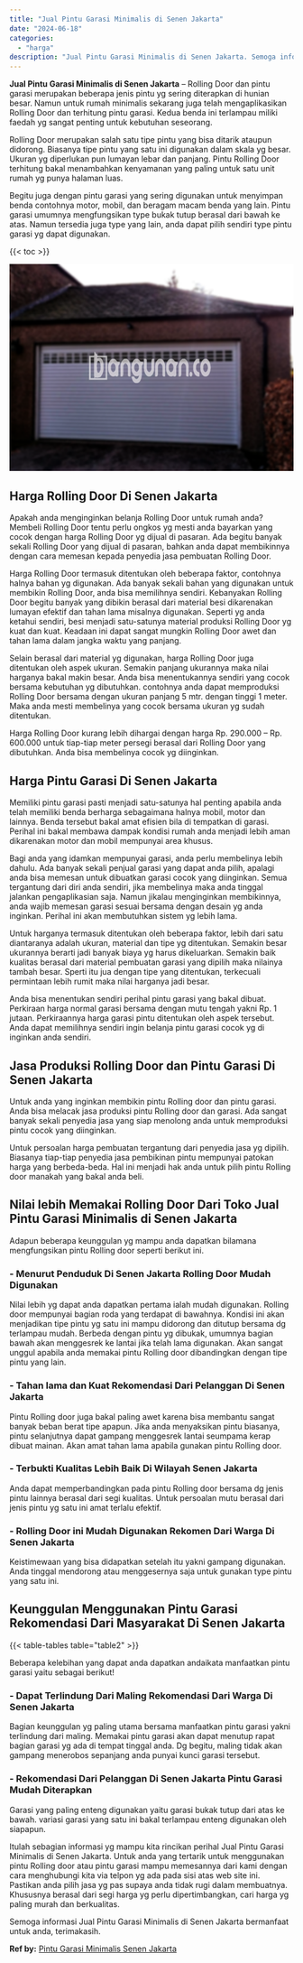 ```yaml
---
title: "Jual Pintu Garasi Minimalis di Senen Jakarta"
date: "2024-06-18"
categories: 
  - "harga"
description: "Jual Pintu Garasi Minimalis di Senen Jakarta. Semoga informasi Jual Pintu Garasi Minimalis di Senen Jakarta bermanfaat untuk anda, terimakasih...."
---
```


**Jual Pintu Garasi Minimalis di Senen Jakarta** – Rolling Door dan pintu garasi merupakan beberapa jenis pintu yg sering diterapkan di hunian besar. Namun untuk rumah minimalis sekarang juga telah mengaplikasikan Rolling Door dan terhitung pintu garasi. Kedua benda ini terlampau miliki faedah yg sangat penting untuk kebutuhan seseorang.

Rolling Door merupakan salah satu tipe pintu yang bisa ditarik ataupun didorong. Biasanya tipe pintu yang satu ini digunakan dalam skala yg besar. Ukuran yg diperlukan pun lumayan lebar dan panjang. Pintu Rolling Door terhitung bakal menambahkan kenyamanan yang paling untuk satu unit rumah yg punya halaman luas.

Begitu juga dengan pintu garasi yang sering digunakan untuk menyimpan benda contohnya motor, mobil, dan beragam macam benda yang lain. Pintu garasi umumnya mengfungsikan type bukak tutup berasal dari bawah ke atas. Namun tersedia juga type yang lain, anda dapat pilih sendiri type pintu garasi yg dapat digunakan.

{{< toc >}}

![Jual Pintu Garasi Minimalis di Senen Jakarta](/images/pintu-garasi-27.png)

## Harga Rolling Door Di Senen Jakarta

Apakah anda menginginkan belanja Rolling Door untuk rumah anda? Membeli Rolling Door tentu perlu ongkos yg mesti anda bayarkan yang cocok dengan harga Rolling Door yg dijual di pasaran. Ada begitu banyak sekali Rolling Door yang dijual di pasaran, bahkan anda dapat membikinnya dengan cara memesan kepada penyedia jasa pembuatan Rolling Door.

Harga Rolling Door termasuk ditentukan oleh beberapa faktor, contohnya halnya bahan yg digunakan. Ada banyak sekali bahan yang digunakan untuk membikin Rolling Door, anda bisa memilihnya sendiri. Kebanyakan Rolling Door begitu banyak yang dibikin berasal dari material besi dikarenakan lumayan efektif dan tahan lama misalnya digunakan. Seperti yg anda ketahui sendiri, besi menjadi satu-satunya material produksi Rolling Door yg kuat dan kuat. Keadaan ini dapat sangat mungkin Rolling Door awet dan tahan lama dalam jangka waktu yang panjang.

Selain berasal dari material yg digunakan, harga Rolling Door juga ditentukan oleh aspek ukuran. Semakin panjang ukurannya maka nilai harganya bakal makin besar. Anda bisa menentukannya sendiri yang cocok bersama kebutuhan yg dibutuhkan. contohnya anda dapat memproduksi Rolling Door bersama dengan ukuran panjang 5 mtr. dengan tinggi 1 meter. Maka anda mesti membelinya yang cocok bersama ukuran yg sudah ditentukan.

Harga Rolling Door kurang lebih dihargai dengan harga Rp. 290.000 – Rp. 600.000 untuk tiap-tiap meter persegi berasal dari Rolling Door yang dibutuhkan. Anda bisa membelinya cocok yg diinginkan.

## Harga Pintu Garasi Di Senen Jakarta

Memiliki pintu garasi pasti menjadi satu-satunya hal penting apabila anda telah memiliki benda berharga sebagaimana halnya mobil, motor dan lainnya. Benda tersebut bakal amat efisien bila di tempatkan di garasi. Perihal ini bakal membawa dampak kondisi rumah anda menjadi lebih aman dikarenakan motor dan mobil mempunyai area khusus.

Bagi anda yang idamkan mempunyai garasi, anda perlu membelinya lebih dahulu. Ada banyak sekali penjual garasi yang dapat anda pilih, apalagi anda bisa memesan untuk dibuatkan garasi cocok yang diinginkan. Semua tergantung dari diri anda sendiri, jika membelinya maka anda tinggal jalankan pengaplikasian saja. Namun jikalau menginginkan membikinnya, anda wajib memesan garasi sesuai bersama dengan desain yg anda inginkan. Perihal ini akan membutuhkan sistem yg lebih lama.

Untuk harganya termasuk ditentukan oleh beberapa faktor, lebih dari satu diantaranya adalah ukuran, material dan tipe yg ditentukan. Semakin besar ukurannya berarti jadi banyak biaya yg harus dikeluarkan. Semakin baik kualitas berasal dari material pembuatan garasi yang dipilih maka nilainya tambah besar. Sperti itu jua dengan tipe yang ditentukan, terkecuali permintaan lebih rumit maka nilai harganya jadi besar.

Anda bisa menentukan sendiri perihal pintu garasi yang bakal dibuat. Perkiraan harga normal garasi bersama dengan mutu tengah yakni Rp. 1 jutaan. Perkiraannya harga garasi pintu ditentukan oleh aspek tersebut. Anda dapat memilihnya sendiri ingin belanja pintu garasi cocok yg di inginkan anda sendiri.

## Jasa Produksi Rolling Door dan Pintu Garasi Di Senen Jakarta

Untuk anda yang inginkan membikin pintu Rolling door dan pintu garasi. Anda bisa melacak jasa produksi pintu Rolling door dan garasi. Ada sangat banyak sekali penyedia jasa yang siap menolong anda untuk memproduksi pintu cocok yang diinginkan.

Untuk persoalan harga pembuatan tergantung dari penyedia jasa yg dipilih. Biasanya tiap-tiap penyedia jasa pembikinan pintu mempunyai patokan harga yang berbeda-beda. Hal ini menjadi hak anda untuk pilih pintu Rolling door manakah yang bakal anda beli.

## Nilai lebih Memakai Rolling Door Dari Toko Jual Pintu Garasi Minimalis di Senen Jakarta

Adapun beberapa keunggulan yg mampu anda dapatkan bilamana mengfungsikan pintu Rolling door seperti berikut ini.

### \- Menurut Penduduk Di Senen Jakarta Rolling Door Mudah Digunakan

Nilai lebih yg dapat anda dapatkan pertama ialah mudah digunakan. Rolling door mempunyai bagian roda yang terdapat di bawahnya. Kondisi ini akan menjadikan tipe pintu yg satu ini mampu didorong dan ditutup bersama dg terlampau mudah. Berbeda dengan pintu yg dibukak, umumnya bagian bawah akan menggesrek ke lantai jika telah lama digunakan. Akan sangat unggul apabila anda memakai pintu Rolling door dibandingkan dengan tipe pintu yang lain.

### \- Tahan lama dan Kuat Rekomendasi Dari Pelanggan Di Senen Jakarta

Pintu Rolling door juga bakal paling awet karena bisa membantu sangat banyak beban berat tipe apapun. Jika anda menyaksikan pintu biasanya, pintu selanjutnya dapat gampang menggesrek lantai seumpama kerap dibuat mainan. Akan amat tahan lama apabila gunakan pintu Rolling door.

### \- Terbukti Kualitas Lebih Baik Di Wilayah Senen Jakarta

Anda dapat memperbandingkan pada pintu Rolling door bersama dg jenis pintu lainnya berasal dari segi kualitas. Untuk persoalan mutu berasal dari jenis pintu yg satu ini amat terlalu efektif.

### \- Rolling Door ini Mudah Digunakan Rekomen Dari Warga Di Senen Jakarta

Keistimewaan yang bisa didapatkan setelah itu yakni gampang digunakan. Anda tinggal mendorong atau menggesernya saja untuk gunakan type pintu yang satu ini.

## Keunggulan Menggunakan Pintu Garasi Rekomendasi Dari Masyarakat Di Senen Jakarta

{{< table-tables table="table2" >}}

Beberapa kelebihan yang dapat anda dapatkan andaikata manfaatkan pintu garasi yaitu sebagai berikut!

### \- Dapat Terlindung Dari Maling Rekomendasi Dari Warga Di Senen Jakarta

Bagian keunggulan yg paling utama bersama manfaatkan pintu garasi yakni terlindung dari maling. Memakai pintu garasi akan dapat menutup rapat bagian garasi yg ada di tempat tinggal anda. Dg begitu, maling tidak akan gampang menerobos sepanjang anda punyai kunci garasi tersebut.

### \- Rekomendasi Dari Pelanggan Di Senen Jakarta Pintu Garasi Mudah Diterapkan

Garasi yang paling enteng digunakan yaitu garasi bukak tutup dari atas ke bawah. variasi garasi yang satu ini bakal terlampau enteng digunakan oleh siapapun.

Itulah sebagian informasi yg mampu kita rincikan perihal Jual Pintu Garasi Minimalis di Senen Jakarta. Untuk anda yang tertarik untuk menggunakan pintu Rolling door atau pintu garasi mampu memesannya dari kami dengan cara menghubungi kita via telpon yg ada pada sisi atas web site ini. Pastikan anda pilih jasa yg pas supaya anda tidak rugi dalam membuatnya. Khususnya berasal dari segi harga yg perlu dipertimbangkan, cari harga yg paling murah dan berkualitas.

Semoga informasi Jual Pintu Garasi Minimalis di Senen Jakarta bermanfaat untuk anda, terimakasih.

**Ref by:** [Pintu Garasi Minimalis Senen Jakarta](https://id.wikipedia.org/wiki/Pintu)
